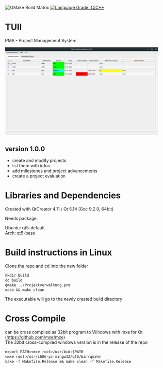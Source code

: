 ![QMake Build Matrix](https://github.com/ntropy83/tu2/workflows/QMake%20Build%20Matrix/badge.svg)
[![Language Grade: C/C++](https://img.shields.io/lgtm/grade/cpp/g/vim/vim.svg?logo=lgtm&logoWidth=18)](https://lgtm.com/projects/g/ntropy83/TUII/context:cpp)

# TUII
PMS - Project Management System

![MainWindow](https://github.com/ntropy83/tu2/blob/master/img/MainWindow.png)

## version 1.0.0
- create and modify projects
- list them with infos
- add milestones and project advancements
- create a project evaluation

# Libraries and Dependencies
Created with QtCreator 4.11 / Qt 5.14 (Gcc 9.2.0, 64bit)

Needs package:

Ubuntu: qt5-default<br>
Arch: qt5-base

# Build instructions in Linux
Clone the repo and cd into the new folder

```
mkdir build
cd build
qmake ../Projektverwaltung.pro
make && make clean
```
The executable will go to the newly created build directory 

# Cross Compile
can be cross compiled as 32bit program to Windows with mxe for Qt
(https://github.com/mxe/mxe)<br>
The 32bit cross-compiled windows version is in the release of the repo

```
export PATH=<mxe root>/usr/bin:$PATH
<mxe root>/usr/i686-pc-mingw32/qt5/bin/qmake
make -f Makefile.Release && make clean -f Makefile.Release
```
